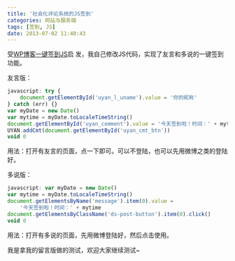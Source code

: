 ```yaml
---
title: '社会化评论系统的JS签到'
categories: 网站与服务端
tags: [签到, JS]
date: 2013-07-02 11:40:43
---
```


受[WP博客一键签到JS](/article/chat/wordpress-blog-onekey-comment-javascript.lantian)启
发，我自己修改JS代码，实现了友言和多说的一键签到功能。

友言版：

```javascript
javascript: try {
    document.getElementById('uyan_l_uname').value = '你的昵称'
} catch (err) {}
var myDate = new Date()
var mytime = myDate.toLocaleTimeString()
document.getElementById('uyan_comment').value = '今天签到啦！时间：' + mytime
UYAN.addCmt(document.getElementById('uyan_cmt_btn'))
void 0
```

用法：打开有友言的页面，点一下即可。可以不登陆，也可以先用微博之类的登陆好。

多说版：

```javascript
javascript: var myDate = new Date()
var mytime = myDate.toLocaleTimeString()
document.getElementsByName('message').item(0).value =
    '今天签到啦！时间：' + mytime
document.getElementsByClassName('ds-post-button').item(0).click()
void 0
```

用法：打开有多说的页面，先用微博登陆好，然后点击使用。

我是拿我的留言版做的测试，欢迎大家继续测试~
